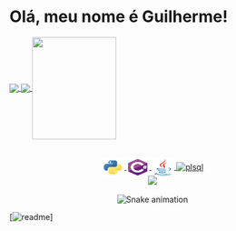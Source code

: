<h1> Olá, meu nome é Guilherme! </h1>

<div>
  <a href="https://github.com/Guilherme-Henrique-Leite">
  <img height="180em"   align="center" src="https://github-readme-stats.vercel.app/api?username=Guilherme-Henrique-Leite&show_icons=true&theme=react&include_all_commits=true&count_private=true"/>
  <img height="180em"  align="center" src="https://github-readme-stats.vercel.app/api/top-langs/?username=Guilherme-Henrique-Leite&layout=compact&langs_count=7&theme=react" />

  <img align="center" width="148" height="180" src="https://media1.tenor.com/images/68e8337fb4eb7e40645d832c64762a8b/tenor.gif?itemid=19443613">
</div>
 <br>
<div  align="center"> 
  <div style="display: inline_block"><br>
   <img align="center" alt="Python" height="30" width="40" src="https://raw.githubusercontent.com/devicons/devicon/master/icons/python/python-original.svg">
  <img align="center" alt="Csharp" height="30" width="40" src="https://raw.githubusercontent.com/devicons/devicon/master/icons/csharp/csharp-original.svg">
  <img align="center" alt="java" height="30" width="40" src="https://raw.githubusercontent.com/devicons/devicon/master/icons/java/java-original.svg">
 <img align="center" alt="plsql" height="30" width="40" src="https://raw.githubusercontent.com/devicons/devicon
/master/icons/plsql/plsql-original.svg">

    
</div>
  <a href="(https://www.linkedin.com/in/guilhermehlalbuquerque/)" target="_blank"><img src="https://img.shields.io/badge/-LinkedIn-%230077B5?style=for-the-badge&logo=linkedin&logoColor=white" target="_blank"></a> 
 
  ![Snake animation](https://github.com/Guilherme-Henrique-Leite/Guilherme-Henrique-Leite/blob/output/github-contribution-grid-snake.svg)
 
</div>
 
[![readme](https://github-readme-stats.vercel.app/api/pin/?username=Guilherme-Henrique-Leite&repo=Guilherme-Henrique-Leite&theme=react)]
